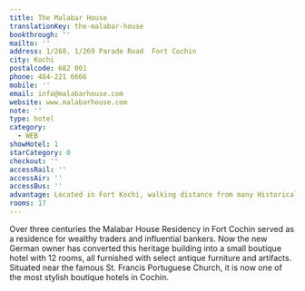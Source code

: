 ```yaml
---
title: The Malabar House
translationKey: the-malabar-house
bookthrough: ''
mailto: ''
address: 1/268, 1/269 Parade Road  Fort Cochin
city: Kochi
postalcode: 682 001
phone: 484-221 6666
mobile: ''
email: info@malabarhouse.com
website: www.malabarhouse.com
note: ''
type: hotel
category:
  - WEB
showHotel: 1
starCategory: 0
checkout: ''
accessRail: ''
accessAir: ''
accessBus: ''
advantage: Located in Fort Kochi, walking distance from many Historical landmarks
rooms: 17
---
```

Over three centuries the Malabar House Residency in Fort Cochin served as a residence for wealthy traders and influential bankers. Now the new German owner has converted this heritage building into a small boutique hotel with 12 rooms, all furnished with select antique furniture and artifacts. Situated near the famous St. Francis Portuguese Church, it is now one of the most stylish boutique hotels in Cochin.